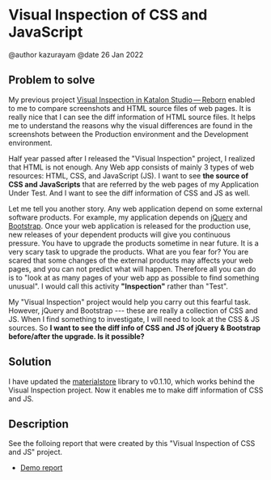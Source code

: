 # Visual Inspection of CSS and JavaScript

@author kazurayam
@date 26 Jan 2022

## Problem to solve

My previous project [Visual Inspection in Katalon Studio — Reborn](https://forum.katalon.com/t/visual-inspection-in-katalon-studio-reborn/57440) enabled to me to compare screenshots and HTML source files of web pages. It is really nice that I can see the diff information of HTML source files. It helps me to understand the reasons why the visual differences are found in the screenshots between the Production environment and the Development environment.

Half year passed after I released the "Visual Inspection" project, I realized that HTML is not enough. Any Web app consists of mainly 3 types of web resources: HTML, CSS, and JavaScript (JS). I want to see **the source of CSS and JavaScripts** that are referred by the web pages of my Application Under Test. And I want to see the diff information of CSS and JS as well.

Let me tell you another story. Any web application depend on some external software products. For example, my application depends on [jQuery](https://jquery.com/) and [Bootstrap](https://getbootstrap.com/). Once your web application is released for the production use, new releases of your dependent products will give you continuous pressure. You have to upgrade the products sometime in near future. It is a very scary task to upgrade the products. What are you fear for? You are scared that some changes of the external products may affects your web pages, and you can not predict what will happen. Therefore all you can do is to "look at as many pages of your web app as possible to find something unusual". I would call this activity **"Inspection"** rather than "Test".

My "Visual Inspection" project would help you carry out this fearful task. However, jQuery and Bootstrap --- these are really a collection of CSS and JS. When I find something to investigate, I will need to look at the CSS & JS sources. So **I want to see the diff info of CSS and JS of jQuery & Bootstrap before/after the upgrade. Is it possible?**

## Solution

I have updated the [materialstore](https://github.com/kazurayam/materialstore) library to v0.1.10, which works behind the Visual Inspection project. Now it enables me to make diff information of CSS and JS.

## Description

See the folloing report that were created by this "Visual Inspection of CSS and JS" project.

-   [Demo report](https://kazurayam.github.io/VisualInspectionOfCssAndJs/demo/MyAdmin_visual_inspection_twins-index.html)
